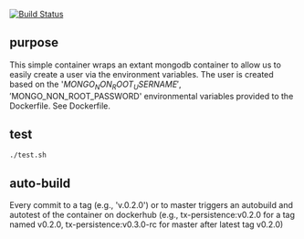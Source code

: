 [![Build Status](https://travis-ci.com/RENCI/tx-persistence.svg?token=hSyYs1SXtzNJJDmjUzHi&branch=master)](https://travis-ci.com/RENCI/tx-persistence)

## purpose
This simple container wraps an extant mongodb container to allow us to easily create a user via the environment variables. The user is created based on the '$MONGO_NON_ROOT_USERNAME', '$MONGO_NON_ROOT_PASSWORD' environmental variables provided to the Dockerfile. See Dockerfile.

## test
```
./test.sh
```

## auto-build
Every commit to a tag (e.g., 'v.0.2.0') or to master triggers an autobuild and autotest of the container on dockerhub (e.g., tx-persistence:v0.2.0 for a tag named v0.2.0, tx-persistence:v0.3.0-rc for master after latest tag v0.2.0)



